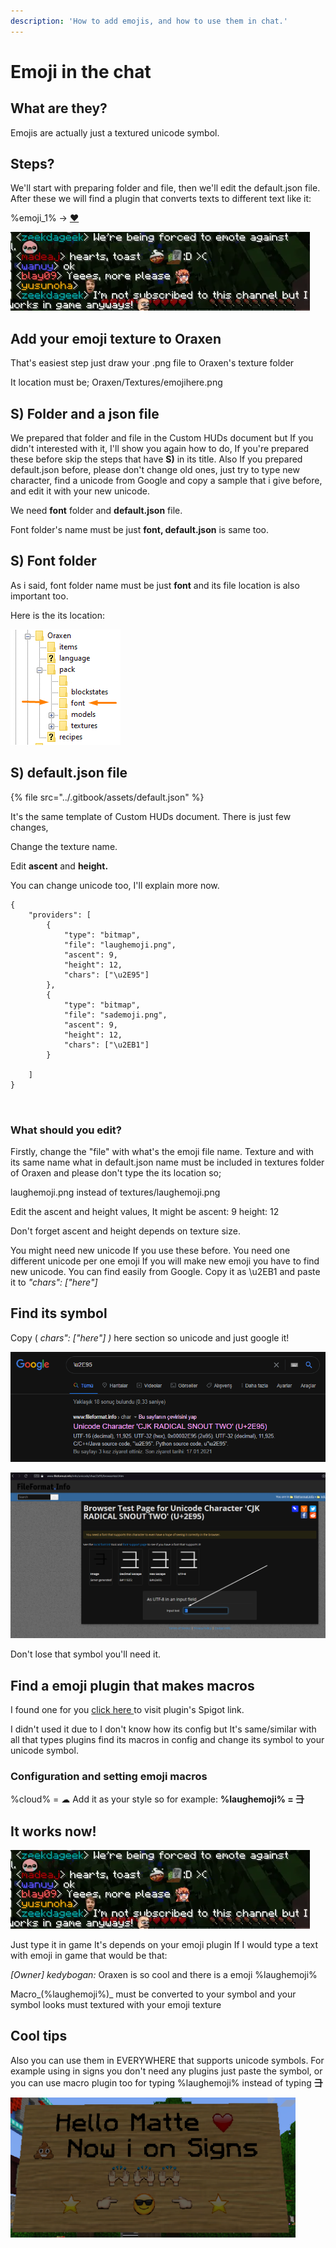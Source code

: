 ```yaml
---
description: 'How to add emojis, and how to use them in chat.'
---
```


# Emoji in the chat

## What are they?

Emojis are actually just a textured unicode symbol. 

## Steps?

We'll start with preparing folder and file, then we'll edit the default.json file. After these we will find a plugin that converts texts to different text like it: 

%emoji\_1% -&gt; [❤️](https://www.google.com/url?sa=t&rct=j&q=&esrc=s&source=web&cd=&ved=2ahUKEwjV-6uy2cnuAhVRyxoKHZvnArUQFjAMegQICBAC&url=https%3A%2F%2Femojipedia.org%2Fred-heart%2F&usg=AOvVaw2iTHkylfMQmgNvpAEHugje)

![How they looks](../.gitbook/assets/screenshot_441.png)

## Add your emoji texture to Oraxen

That's easiest step just draw your .png file to Oraxen's texture folder 

It location must be;      Oraxen/Textures/emojihere.png

## S\) Folder and a json file

We prepared that folder and file in the Custom HUDs document but If you didn't interested with it, I'll show you again how to do, If you're prepared these before skip the steps that have **S\)** in its title. Also If you prepared default.json before, please don't change old ones, just try to type new character, find a unicode from Google and copy a sample that i give before, and edit it with your new unicode.  

We need **font** folder and **default.json** file.

Font folder's name must be just **font, default.json** is same too.

## S\) Font folder

As i said, font folder name must be just **font** and its file location is also important too.

Here is the its location:

![Create the folder in there, Oraxen/pack/&amp;lt;here&amp;gt;](../.gitbook/assets/screenshot_433.png)

## S\) default.json file

{% file src="../.gitbook/assets/default.json" %}

It's the same template of Custom HUDs document. There is just few changes,

Change the texture name.

Edit **ascent** and **height.**

You can change unicode too, I'll explain more now.

```text
{
    "providers": [
        {
            "type": "bitmap",
            "file": "laughemoji.png",
            "ascent": 9,
            "height": 12,
            "chars": ["\u2E95"]
        },
        {
            "type": "bitmap",
            "file": "sademoji.png",
            "ascent": 9,
            "height": 12,
            "chars": ["\u2EB1"]
        }

    ]
}



```

### What should you edit?

Firstly, change the "file" with what's the emoji file name. Texture and with its same name what in default.json name must be included in textures folder of Oraxen and please don't type the its location so;

laughemoji.png instead of textures/laughemoji.png

Edit the ascent and height values, It might be ascent: 9 height: 12

Don't forget ascent and height depends on texture size.

You might need new unicode If you use these before. You need one different unicode per one emoji If you will make new emoji you have to find new unicode. You can find easily from Google. Copy it as \u2EB1 and paste it to _"chars": \["here"\]_

## Find its symbol

Copy \( _chars": \["here"\] \)_ here section so unicode and just google it!

![Click first one](../.gitbook/assets/screenshot_435.png)

![And copy it!](../.gitbook/assets/resim_2021-02-01_121125.png)

Don't lose that symbol you'll need it.

## Find a emoji plugin that makes macros

I found one for you [click here ](https://www.spigotmc.org/resources/basicexpressions-turns-expressions-into-emoticons.58767/)to visit plugin's Spigot link.

I didn't used it due to I don't know how its config but It's same/similar with all that types plugins find its macros in config and change its symbol to your unicode symbol.

### Configuration and setting emoji macros

%cloud% = ☁               Add it as your style so for example:        **%laughemoji% = ⺕**

## It works now!

![How it looks](../.gitbook/assets/screenshot_441.png)

Just type it in game It's depends on your emoji plugin If I would type a text with emoji in game that would be that:

_\[Owner\] kedybogan:_ Oraxen is so cool and there is a emoji %laughemoji%

Macro_\(%laughemoji%\)_ must be converted to your symbol and your symbol looks must textured with your emoji texture

## Cool tips

Also you can use them in EVERYWHERE that supports unicode symbols. For example using in signs you don't need any plugins just paste the symbol, or you can use macro plugin too for typing %laughemoji% instead of typing **⺕**

![Sign](../.gitbook/assets/screenshot_442.png)

